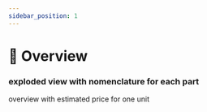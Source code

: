 ```yaml
---
sidebar_position: 1
---
```


# 👀 Overview

### exploded view with nomenclature for each part

overview with estimated price for one unit
